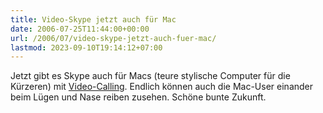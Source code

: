 ```yaml
---
title: Video-Skype jetzt auch für Mac
date: 2006-07-25T11:44:00+00:00
url: /2006/07/video-skype-jetzt-auch-fuer-mac/
lastmod: 2023-09-10T19:14:12+07:00
---
```

Jetzt gibt es Skype auch für Macs (teure stylische Computer für die Kürzeren) mit [Video-Calling][1]. Endlich können auch die Mac-User einander beim Lügen und Nase reiben zusehen. Schöne bunte Zukunft.

 [1]: http://www.skypejournal.com/blog/archives/2006/07/skype_for_mac_15_beta_releaed.php
